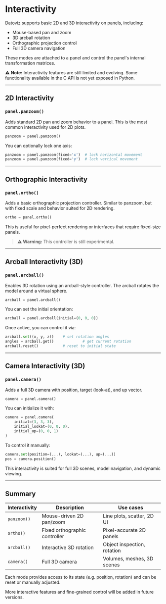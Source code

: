 # Interactivity

Datoviz supports basic 2D and 3D interactivity on panels, including:

- Mouse-based pan and zoom
- 3D arcball rotation
- Orthographic projection control
- Full 3D camera navigation

These modes are attached to a panel and control the panel's internal transformation matrices.

⚠️ **Note:** Interactivity features are still limited and evolving. Some functionality available in the C API is not yet exposed in Python.

---

## 2D Interactivity

### `panel.panzoom()`

Adds standard 2D pan and zoom behavior to a panel. This is the most common interactivity used for 2D plots.

```python
panzoom = panel.panzoom()
```

You can optionally lock one axis:

```python
panzoom = panel.panzoom(fixed='x')  # lock horizontal movement
panzoom = panel.panzoom(fixed='y')  # lock vertical movement
```

---

## Orthographic Interactivity

### `panel.ortho()`

Adds a basic orthographic projection controller. Similar to panzoom, but with fixed scale and behavior suited for 2D rendering.

```python
ortho = panel.ortho()
```

This is useful for pixel-perfect rendering or interfaces that require fixed-size panels.

> **⚠️ Warning:** This controller is still experimental.

---

## Arcball Interactivity (3D)

### `panel.arcball()`

Enables 3D rotation using an arcball-style controller. The arcball rotates the model around a virtual sphere.

```python
arcball = panel.arcball()
```

You can set the initial orientation:

```python
arcball = panel.arcball(initial=(0, 0, 0))
```

Once active, you can control it via:

```python
arcball.set((x, y, z))    # set rotation angles
angles = arcball.get()             # get current rotation
arcball.reset()           # reset to initial state
```

---

## Camera Interactivity (3D)

### `panel.camera()`

Adds a full 3D camera with position, target (look-at), and up vector.

```python
camera = panel.camera()
```

You can initialize it with:

```python
camera = panel.camera(
    initial=(3, 3, 3),
    initial_lookat=(0, 0, 0),
    initial_up=(0, 0, 1)
)
```

To control it manually:

```python
camera.set(position=(...), lookat=(...), up=(...))
pos = camera.position()
```

This interactivity is suited for full 3D scenes, model navigation, and dynamic viewing.

---

## Summary

| Interactivity | Description                   | Use cases                   |
| ------------- | ----------------------------- | --------------------------- |
| `panzoom()`   | Mouse-driven 2D pan/zoom      | Line plots, scatter, 2D UI  |
| `ortho()`     | Fixed orthographic controller | Pixel-accurate 2D panels    |
| `arcball()`   | Interactive 3D rotation       | Object inspection, rotation |
| `camera()`    | Full 3D camera                | Volumes, meshes, 3D scenes  |

Each mode provides access to its state (e.g. position, rotation) and can be reset or manually adjusted.

More interactive features and fine-grained control will be added in future versions.

